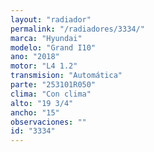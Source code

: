 ```yaml
---
layout: "radiador"
permalink: "/radiadores/3334/"
marca: "Hyundai"
modelo: "Grand I10"
ano: "2018"
motor: "L4 1.2"
transmision: "Automática"
parte: "253101R050"
clima: "Con clima"
alto: "19 3/4"
ancho: "15"
observaciones: ""
id: "3334"
---
```


